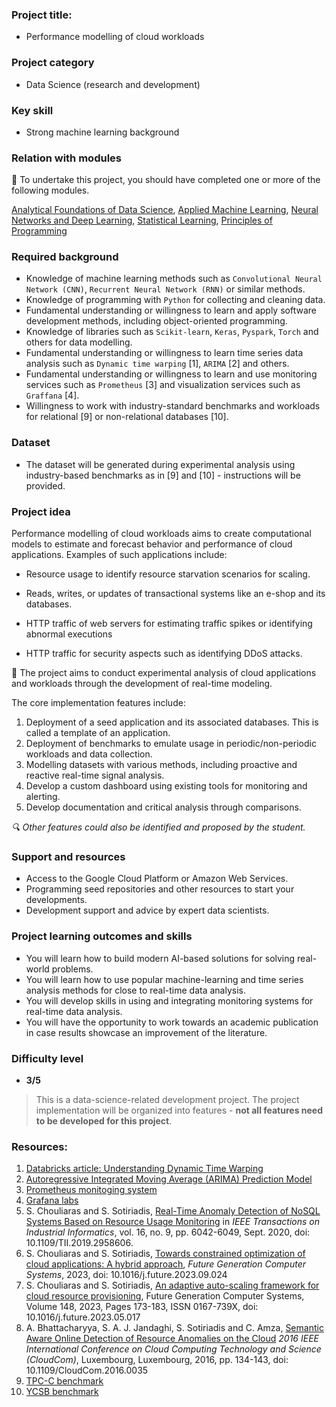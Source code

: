 ### Project title:

* Performance modelling of cloud workloads

### Project category

* Data Science (research and development)

### Key skill

* Strong machine learning background

### Relation with modules

🏁 To undertake this project, you should have completed one or more of the following modules.

[Analytical Foundations of Data Science](https://www.bbk.ac.uk/courses/modules/buci/BUCI091H7#content), [Applied Machine Learning](https://www.bbk.ac.uk/courses/modules/buci/BUCI077H7#content), [Neural Networks and Deep Learning](https://www.bbk.ac.uk/courses/modules/coiy/COIY065H7#content), [Statistical Learning](https://www.bbk.ac.uk/courses/modules/emms/EMMS022H7#content), [Principles of Programming](https://www.bbk.ac.uk/courses/modules/buci/BUCI063H7#content)

### Required background

*	Knowledge of machine learning methods such as  `Convolutional Neural Network (CNN)`, `Recurrent Neural Network (RNN)` or similar methods.
*	Knowledge of programming with `Python` for collecting and cleaning data.
*	Fundamental understanding or willingness to learn and apply software development methods, including object-oriented programming.
*	Knowledge of libraries such as `Scikit-learn`, `Keras`, `Pyspark`, `Torch` and others for data modelling.
*	Fundamental understanding or willingness to learn time series data analysis such as `Dynamic time warping` [1], `ARIMA` [2] and others.
*	Fundamental understanding or willingness to learn and use monitoring services such as `Prometheus` [3] and visualization services such as `Graffana` [4].
*	Willingness to work with industry-standard benchmarks and workloads for relational [9] or non-relational databases [10].

### Dataset

* The dataset will be generated during experimental analysis using industry-based benchmarks as in [9] and [10] - instructions will be provided.

### Project idea

Performance modelling of cloud workloads aims to create computational models to estimate and forecast behavior and performance of cloud applications. Examples of such applications include:

* Resource usage to identify resource starvation scenarios for scaling.

* Reads, writes, or updates of transactional systems like an e-shop and its databases. 

* HTTP traffic of web servers for estimating traffic spikes or identifying abnormal executions

* HTTP traffic for security aspects such as identifying DDoS attacks. 

🎯 The project aims to conduct experimental analysis of cloud applications and workloads through the development of real-time modeling.

The core implementation features include:

1. Deployment of a seed application and its associated databases. This is called a template of an application.
2. Deployment of benchmarks to emulate usage in periodic/non-periodic workloads and data collection. 
3. Modelling datasets with various methods, including proactive and reactive real-time signal analysis.
4. Develop a custom dashboard using existing tools for monitoring and alerting.
5. Develop documentation and critical analysis through comparisons.

*🔍 Other features could also be identified and proposed by the student.*

### Support and resources

*	Access to the Google Cloud Platform or Amazon Web Services.
*	Programming seed repositories and other resources to start your developments.
*	Development support and advice by expert data scientists.

### Project learning outcomes and skills

*	You will learn how to build modern AI-based solutions for solving real-world problems.
*	You will learn how to use popular machine-learning and time series analysis methods for close to real-time data analysis.
*	You will develop skills in using and integrating monitoring systems for real-time data analysis.
*	You will have the opportunity to work towards an academic publication in case results showcase an improvement of the literature.

### Difficulty level

*	**3/5**

>This is a data-science-related development project. The project implementation will be organized into features - **not all features need to be developed for this project**.

### Resources:

1. [Databricks article: Understanding Dynamic Time Warping](https://docs.github.com/en/codespaces/overview)
2. [Autoregressive Integrated Moving Average (ARIMA) Prediction Model](https://www.investopedia.com/terms/a/autoregressive-integrated-moving-average-arima.asp)
3. [Prometheus monitoging system](https://prometheus.io)
4. [Grafana labs](https://www.youtube.com/watch?v=ocPOHZJ21jE)
5. S. Chouliaras and S. Sotiriadis, [Real-Time Anomaly Detection of NoSQL Systems Based on Resource Usage Monitoring](https://ieeexplore.ieee.org/abstract/document/8930068) in *IEEE Transactions on Industrial Informatics*, vol. 16, no. 9, pp. 6042-6049, Sept. 2020, doi: 10.1109/TII.2019.2958606.
6. S. Chouliaras and S. Sotiriadis, [Towards constrained optimization of cloud applications: A hybrid approach](https://www.sciencedirect.com/science/article/pii/S0167739X23003539),
   *Future Generation Computer Systems*, 2023, doi: 10.1016/j.future.2023.09.024
7. S. Chouliaras and S. Sotiriadis, [An adaptive auto-scaling framework for cloud resource provisioning](https://www.sciencedirect.com/science/article/pii/S0167739X23002005),
   Future Generation Computer Systems, Volume 148, 2023, Pages 173-183, ISSN 0167-739X,
    doi: 10.1016/j.future.2023.05.017
8. A. Bhattacharyya, S. A. J. Jandaghi, S. Sotiriadis and C. Amza, [Semantic Aware Online Detection of Resource Anomalies on the Cloud](https://www.eecg.toronto.edu/~amza/papers/cloudcom.pdf) *2016 IEEE International Conference on Cloud Computing Technology and Science (CloudCom)*, Luxembourg, Luxembourg, 2016, pp. 134-143, doi: 10.1109/CloudCom.2016.0035
9. [TPC-C benchmark](https://www.tpc.org/tpcc/)
10. [YCSB benchmark](https://github.com/brianfrankcooper/YCSB)

